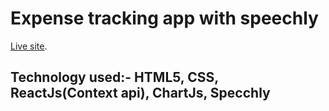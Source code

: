 # Expense tracking app with speechly

[Live site](https://speechly-voice-tracker.netlify.app/).

## Technology used:- HTML5, CSS, ReactJs(Context api), ChartJs, Specchly
